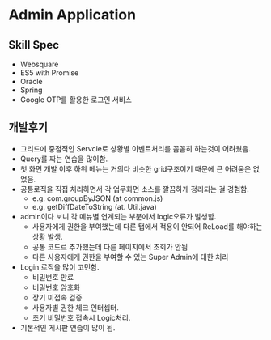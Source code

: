 # Admin Application

##  Skill Spec

- Websquare
- ES5 with Promise
- Oracle
- Spring
- Google OTP를 활용한 로그인 서비스

## 개발후기

- 그리드에 중점적인 Servcie로 상황별 이벤트처리를 꼼꼼히 하는것이 어려웠음.
- Query를 짜는 연습을 많이함.
- 첫 화면 개발 이후 하위 메뉴는 거의다 비슷한 grid구조이기 때문에 큰 어려움은 없었음.
- 공통로직을 직접 처리하면서 각 업무화면 소스를 깔끔하게 정리되는 걸 경험함.
    - e.g. com.groupByJSON (at common.js)
    - e.g. getDiffDateToString (at. Util.java)
- admin이다 보니 각 메뉴별 연계되는 부분에서 logic오류가 발생함.
    - 사용자에게 권한을 부여했는데 다른 탭에서 적용이 안되어 ReLoad를 해야하는 상황 발생.
    - 공통 코드르 추가했는데 다른 페이지에서 조회가 안됨
    - 다른 사용자에게 권한을 부여할 수 있는 Super Admin에 대한 처리
- Login 로직을 많이 고민함.
    - 비밀번호 만료
    - 비밀번호 암호화
    - 장기 미접속 검증
    - 사용자별 권한 체크 인터셉터.
    - 초기 비밀번호 접속시 Logic처리.
- 기본적인 게시판 연습이 많이 됨.